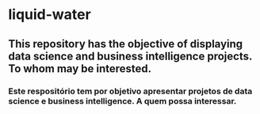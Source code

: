 # liquid-water



## This repository has the objective of displaying data science and business intelligence projects. To whom may be interested.



### Este respositório tem por objetivo apresentar projetos de data science e business intelligence. A quem possa interessar.
